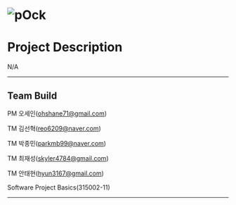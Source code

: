 # ![pOck](https://user-images.githubusercontent.com/33196727/110328940-51f21480-805f-11eb-83ab-2c4dbc034e1f.png)

# Project Description
N/A

---

## Team Build
PM 오세인(ohshane71@gmail.com)

TM 김선혁(reo6209@naver.com)

TM 박종민(parkmb99@naver.com)

TM 최재성(skyler4784@gmail.com)

TM 안태현(hyun3167@gmail.com)

Software Project Basics(315002-11)

---
